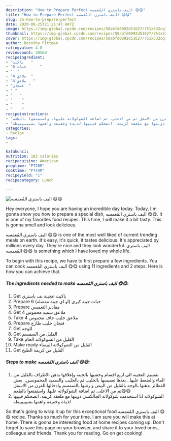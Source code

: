 ```yaml
---
description: "How to Prepare Perfect البف باستري المُغمسه 😋😋"
title: "How to Prepare Perfect البف باستري المُغمسه 😋😋"
slug: 25-how-to-prepare-perfect
date: 2020-08-25T21:25:47.847Z
image: https://img-global.cpcdn.com/recipes/58abfd0092d51627/751x532cq70/الصورة-الرئيسية-لوصفةالبف-باستري-المُغمسه-😋😋.jpg
thumbnail: https://img-global.cpcdn.com/recipes/58abfd0092d51627/751x532cq70/الصورة-الرئيسية-لوصفةالبف-باستري-المُغمسه-😋😋.jpg
cover: https://img-global.cpcdn.com/recipes/58abfd0092d51627/751x532cq70/الصورة-الرئيسية-لوصفةالبف-باستري-المُغمسه-😋😋.jpg
author: Dorothy Pittman
ratingvalue: 4.8
reviewcount: 30560
recipeingredient:
- "باكيت   "
- "6 حبات      "
- "  "
- "4 ملاعق  "
- "4 ملاعق   "
- "فنجان  "
- " "
- "   "
- "    "
- "    "
- "    "
recipeinstructions:
- "تقسيم العجينه الى اربع اقسام وحشيها بالجبنه وإغلاقها بدهن الاطراف بالقليل من الماء والضغط عليها.. بعدها تغميسها بالحليب ثم بالحليب والسميد المحموسين.. بعض الفطائر ندهنها بالوجه بالقليل من البيض و رشها بالسمسم وادخالها للفرن من الاسفل ثم من الاعلى. ثم اضافة الشوكولاته عليها. واستمتعوا بالطعم😋😋"
- "الشوكولاته انا استخدمت شوكولاتة الجالكسي ذوبتها مع ملعقة كريمه. انصحكم فيييها لذيذة وخفيفه واهمها بسييييييطه"
categories:
- Recipe
tags:
- 

katakunci:  
nutrition: 193 calories
recipecuisine: American
preptime: "PT20M"
cooktime: "PT44M"
recipeyield: "1"
recipecategory: Lunch

---
```



![البف باستري المُغمسه 😋😋](https://img-global.cpcdn.com/recipes/58abfd0092d51627/751x532cq70/الصورة-الرئيسية-لوصفةالبف-باستري-المُغمسه-😋😋.jpg)

Hey everyone, I hope you are having an incredible day today. Today, I'm gonna show you how to prepare a special dish, البف باستري المُغمسه 😋😋. It is one of my favorites food recipes. This time, I will make it a bit tasty. This is gonna smell and look delicious.

البف باستري المُغمسه 😋😋 is one of the most well liked of current trending meals on earth. It's easy, it's quick, it tastes delicious. It's appreciated by millions every day. They're nice and they look wonderful. البف باستري المُغمسه 😋😋 is something which I have loved my whole life.




To begin with this recipe, we have to first prepare a few ingredients. You can cook البف باستري المُغمسه 😋😋 using 11 ingredients and 2 steps. Here is how you can achieve that.

<!--inarticleads1-->

##### The ingredients needed to make البف باستري المُغمسه 😋😋:

1. Get باكيت عجينة بف باستري
1. Prepare 6 حبات جبنة كيري (او اي جبنة مفضله)
1. Prepare  مقادير التغميس
1. Get 4 ملاعق سميد محموس
1. Take 4 ملاعق حليب جاف محموس
1. Prepare فنجان حليب طازج
1. Get  للوجه
1. Get  القليل من السمسم
1. Take  القليل من الشوكولاته الخام
1. Make ready  القليل من الشوكولاتة البيضاء
1. Get  القليل من كريمة الطبخ




<!--inarticleads2-->

##### Steps to make البف باستري المُغمسه 😋😋:

1. تقسيم العجينه الى اربع اقسام وحشيها بالجبنه وإغلاقها بدهن الاطراف بالقليل من الماء والضغط عليها.. بعدها تغميسها بالحليب ثم بالحليب والسميد المحموسين.. بعض الفطائر ندهنها بالوجه بالقليل من البيض و رشها بالسمسم وادخالها للفرن من الاسفل ثم من الاعلى. ثم اضافة الشوكولاته عليها. واستمتعوا بالطعم😋😋
1. الشوكولاته انا استخدمت شوكولاتة الجالكسي ذوبتها مع ملعقة كريمه. انصحكم فيييها لذيذة وخفيفه واهمها بسييييييطه




So that's going to wrap it up for this exceptional food البف باستري المُغمسه 😋😋 recipe. Thanks so much for your time. I am sure you will make this at home. There is gonna be interesting food at home recipes coming up. Don't forget to save this page on your browser, and share it to your loved ones, colleague and friends. Thank you for reading. Go on get cooking!
